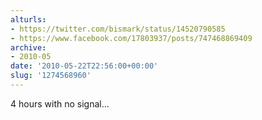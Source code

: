```yaml
---
alturls:
- https://twitter.com/bismark/status/14520790585
- https://www.facebook.com/17803937/posts/747468869409
archive:
- 2010-05
date: '2010-05-22T22:56:00+00:00'
slug: '1274568960'
---
```


4 hours with no signal...

